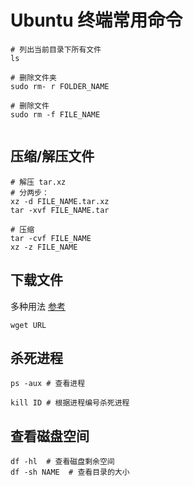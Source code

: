 # Ubuntu 终端常用命令

```
# 列出当前目录下所有文件
ls

# 删除文件夹
sudo rm- r FOLDER_NAME

# 删除文件
sudo rm -f FILE_NAME


```

## 压缩/解压文件

```
# 解压 tar.xz 
# 分两步：
xz -d FILE_NAME.tar.xz
tar -xvf FILE_NAME.tar

# 压缩
tar -cvf FILE_NAME
xz -z FILE_NAME
```

## 下载文件

多种用法 [参考](https://www.cnblogs.com/wuheng1991/p/5332764.html)

```
wget URL
```

## 杀死进程

```
ps -aux # 查看进程

kill ID # 根据进程编号杀死进程
```

## 查看磁盘空间

```
df -hl  # 查看磁盘剩余空间
df -sh NAME  # 查看目录的大小
```

